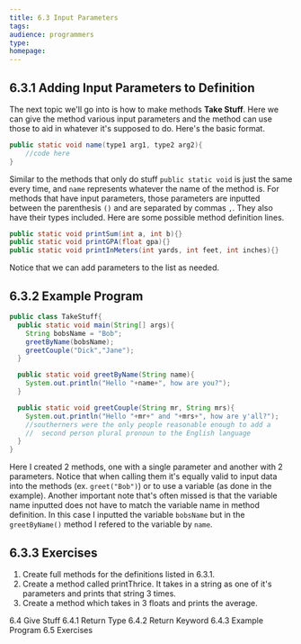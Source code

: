 ```yaml
---
title: 6.3 Input Parameters
tags:
audience: programmers
type:
homepage:
---
```


## 6.3.1 Adding Input Parameters to Definition

The next topic we'll go into is how to make methods **Take Stuff**. Here we can give the method various input parameters and the method can use those to aid in whatever it's supposed to do. Here's the basic format.

```java
public static void name(type1 arg1, type2 arg2){
    //code here
}
```

Similar to the methods that only do stuff `public static void` is just the same every time, and `name` represents whatever the name of the method is. For methods that have input parameters, those parameters are inputted between the parenthesis `()` and are separated by commas `,`. They also have their types included. Here are some possible method definition lines.

```java
public static void printSum(int a, int b){}
public static void printGPA(float gpa){}
public static void printInMeters(int yards, int feet, int inches){}
```

Notice that we can add parameters to the list as needed.

## 6.3.2 Example Program

```java
public class TakeStuff{
  public static void main(String[] args){
    String bobsName = "Bob";
    greetByName(bobsName);
    greetCouple("Dick","Jane");
  }

  public static void greetByName(String name){
    System.out.println("Hello "+name+", how are you?");
  }

  public static void greetCouple(String mr, String mrs){
    System.out.println("Hello "+mr+" and "+mrs+", how are y'all?");
    //southerners were the only people reasonable enough to add a
    //  second person plural pronoun to the English language
  }
}
```

Here I created 2 methods, one with a single parameter and another with 2 parameters. Notice that when calling them it's equally valid to input data into the methods (ex. `greet("Bob")`) or to use a variable (as done in the example). Another important note that's often missed is that the variable name inputted does not have to match the variable name in method definition. In this case I inputted the variable `bobsName` but in the `greetByName()` method I refered to the variable by `name`.

## 6.3.3 Exercises

1. Create full methods for the definitions listed in 6.3.1.
2. Create a method called printThrice. It takes in a string as one of it's parameters and prints that string 3 times.
3. Create a method which takes in 3 floats and prints the average.

6.4 Give Stuff
  6.4.1 Return Type
  6.4.2 Return Keyword
  6.4.3 Example Program
6.5 Exercises
